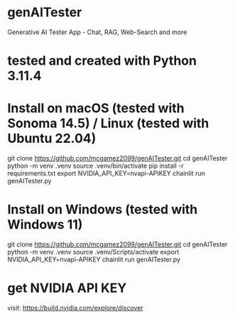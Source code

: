 # genAITester
Generative AI Tester App - Chat, RAG, Web-Search and more

# tested and created with Python 3.11.4 

# Install on macOS (tested with Sonoma 14.5) / Linux (tested with Ubuntu 22.04)
git clone https://github.com/mcgamez2099/genAITester.git
cd genAITester
python -m venv .venv
source .venv/bin/activate
pip install -r requirements.txt
export NVIDIA_API_KEY=nvapi-APIKEY
chainlit run genAITester.py

# Install on Windows (tested with Windows 11)
git clone https://github.com/mcgamez2099/genAITester.git
cd genAITester
python -m venv .venv
source .venv/Scripts/activate
export NVIDIA_API_KEY=nvapi-APIKEY
chainlit run genAITester.py

# get NVIDIA API KEY
visit: https://build.nvidia.com/explore/discover
